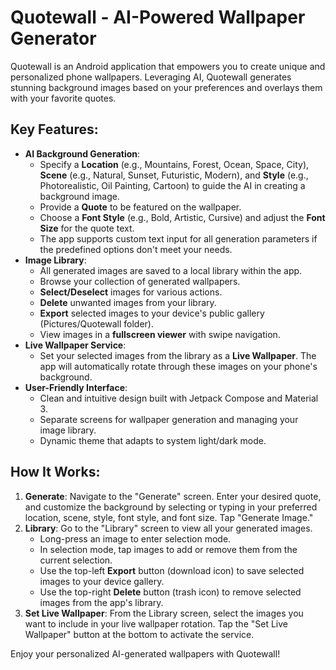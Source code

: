 # Quotewall - AI-Powered Wallpaper Generator

Quotewall is an Android application that empowers you to create unique and personalized phone wallpapers. Leveraging AI, Quotewall generates stunning background images based on your preferences and overlays them with your favorite quotes.

## Key Features:

*   **AI Background Generation**:
    *   Specify a **Location** (e.g., Mountains, Forest, Ocean, Space, City), **Scene** (e.g., Natural, Sunset, Futuristic, Modern), and **Style** (e.g., Photorealistic, Oil Painting, Cartoon) to guide the AI in creating a background image.
    *   Provide a **Quote** to be featured on the wallpaper.
    *   Choose a **Font Style** (e.g., Bold, Artistic, Cursive) and adjust the **Font Size** for the quote text.
    *   The app supports custom text input for all generation parameters if the predefined options don't meet your needs.
*   **Image Library**:
    *   All generated images are saved to a local library within the app.
    *   Browse your collection of generated wallpapers.
    *   **Select/Deselect** images for various actions.
    *   **Delete** unwanted images from your library.
    *   **Export** selected images to your device's public gallery (Pictures/Quotewall folder).
    *   View images in a **fullscreen viewer** with swipe navigation.
*   **Live Wallpaper Service**:
    *   Set your selected images from the library as a **Live Wallpaper**. The app will automatically rotate through these images on your phone's background.
*   **User-Friendly Interface**:
    *   Clean and intuitive design built with Jetpack Compose and Material 3.
    *   Separate screens for wallpaper generation and managing your image library.
    *   Dynamic theme that adapts to system light/dark mode.

## How It Works:

1.  **Generate**: Navigate to the "Generate" screen. Enter your desired quote, and customize the background by selecting or typing in your preferred location, scene, style, font style, and font size. Tap "Generate Image."
2.  **Library**: Go to the "Library" screen to view all your generated images.
    *   Long-press an image to enter selection mode.
    *   In selection mode, tap images to add or remove them from the current selection.
    *   Use the top-left **Export** button (download icon) to save selected images to your device gallery.
    *   Use the top-right **Delete** button (trash icon) to remove selected images from the app's library.
3.  **Set Live Wallpaper**: From the Library screen, select the images you want to include in your live wallpaper rotation. Tap the "Set Live Wallpaper" button at the bottom to activate the service.

Enjoy your personalized AI-generated wallpapers with Quotewall!

